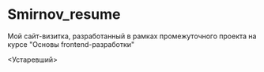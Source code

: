 # Smirnov_resume
Мой сайт-визитка, разработанный в рамках промежуточного проекта на курсе "Основы frontend-разработки"


<Устаревший>
